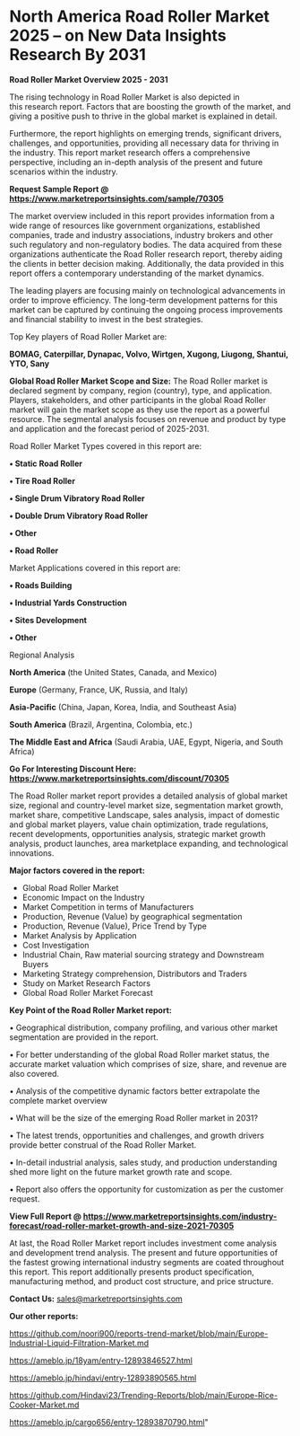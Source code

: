 # North America Road Roller Market 2025 – on New Data Insights Research By 2031

<Strong> Road Roller Market Overview 2025 - 2031</strong>

The rising technology in Road Roller Market is also depicted in this research report. Factors that are boosting the growth of the market, and giving a positive push to thrive in the global market is explained in detail.

Furthermore, the report highlights on emerging trends, significant drivers, challenges, and opportunities, providing all necessary data for thriving in the industry. This report market research offers a comprehensive perspective, including an in-depth analysis of the present and future scenarios within the industry.

<strong>Request Sample Report @ <a href=https://www.marketreportsinsights.com/sample/70305>https://www.marketreportsinsights.com/sample/70305</a></strong>

The market overview included in this report provides information from a wide range of resources like government organizations, established companies, trade and industry associations, industry brokers and other such regulatory and non-regulatory bodies. The data acquired from these organizations authenticate the Road Roller research report, thereby aiding the clients in better decision making. Additionally, the data provided in this report offers a contemporary understanding of the market dynamics.

The leading players are focusing mainly on technological advancements in order to improve efficiency. The long-term development patterns for this market can be captured by continuing the ongoing process improvements and financial stability to invest in the best strategies.

Top Key players of Road Roller Market are:

<strong>BOMAG, Caterpillar, Dynapac, Volvo, Wirtgen, Xugong, Liugong, Shantui, YTO, Sany</strong>

<strong><b>Global Road Roller Market Scope and Size:</b></strong>
The Road Roller market is declared segment by company, region (country), type, and application. Players, stakeholders, and other participants in the global Road Roller market will gain the market scope as they use the report as a powerful resource. The segmental analysis focuses on revenue and product by type and application and the forecast period of 2025-2031.

Road Roller Market Types covered in this report are:

<strong>• Static Road Roller

• Tire Road Roller

• Single Drum Vibratory Road Roller

• Double Drum Vibratory Road Roller

• Other

• Road Roller</strong>

Market Applications covered in this report are:

<strong>• Roads Building

• Industrial Yards Construction

• Sites Development

• Other</strong> 

Regional Analysis

<strong>North America</strong> (the United States, Canada, and Mexico)

<strong>Europe</strong> (Germany, France, UK, Russia, and Italy)

<strong>Asia-Pacific</strong> (China, Japan, Korea, India, and Southeast Asia)

<strong>South America</strong> (Brazil, Argentina, Colombia, etc.)

<strong>The Middle East and Africa</strong> (Saudi Arabia, UAE, Egypt, Nigeria, and South Africa)

<strong>Go For Interesting Discount Here: <a href=https://www.marketreportsinsights.com/discount/70305>https://www.marketreportsinsights.com/discount/70305</a></strong>

The Road Roller market report provides a detailed analysis of global market size, regional and country-level market size, segmentation market growth, market share, competitive Landscape, sales analysis, impact of domestic and global market players, value chain optimization, trade regulations, recent developments, opportunities analysis, strategic market growth analysis, product launches, area marketplace expanding, and technological innovations.

<strong><b>Major factors covered in the report:</b></strong>
<ul>
  <li>Global Road Roller Market </li>
  <li>Economic Impact on the Industry</li>
  <li>Market Competition in terms of Manufacturers</li>
  <li>Production, Revenue (Value) by geographical segmentation</li>
  <li>Production, Revenue (Value), Price Trend by Type</li>
  <li>Market Analysis by Application</li>
  <li>Cost Investigation</li>
  <li>Industrial Chain, Raw material sourcing strategy and Downstream Buyers</li>
  <li>Marketing Strategy comprehension, Distributors and Traders</li>
  <li>Study on Market Research Factors</li>
  <li>Global Road Roller Market Forecast</li>
</ul>

<strong><b>Key Point of the Road Roller Market report:</b></strong>

• Geographical distribution, company profiling, and various other market segmentation are provided in the report.

• For better understanding of the global Road Roller market status, the accurate market valuation which comprises of size, share, and revenue are also covered.

• Analysis of the competitive dynamic factors better extrapolate the complete market overview

• What will be the size of the emerging Road Roller market in 2031?

• The latest trends, opportunities and challenges, and growth drivers provide better construal of the Road Roller Market.

• In-detail industrial analysis, sales study, and production understanding shed more light on the future market growth rate and scope.

• Report also offers the opportunity for customization as per the customer request.

<strong><b>View Full Report @ <a href=https://www.marketreportsinsights.com/industry-forecast/road-roller-market-growth-and-size-2021-70305>https://www.marketreportsinsights.com/industry-forecast/road-roller-market-growth-and-size-2021-70305</a></b></strong>


At last, the Road Roller Market report includes investment come analysis and development trend analysis. The present and future opportunities of the fastest growing international industry segments are coated throughout this report. This report additionally presents product specification, manufacturing method, and product cost structure, and price structure.

<strong>Contact Us:</strong>
sales@marketreportsinsights.com

<strong>Our other reports:</strong>

<a href=https://github.com/noori900/reports-trend-market/blob/main/Europe-Industrial-Liquid-Filtration-Market.md>https://github.com/noori900/reports-trend-market/blob/main/Europe-Industrial-Liquid-Filtration-Market.md</a>

<a href=https://ameblo.jp/18yam/entry-12893846527.html>https://ameblo.jp/18yam/entry-12893846527.html</a>

<a href=https://ameblo.jp/hindavi/entry-12893890565.html>https://ameblo.jp/hindavi/entry-12893890565.html</a>

<a href=https://github.com/Hindavi23/Trending-Reports/blob/main/Europe-Rice-Cooker-Market.md>https://github.com/Hindavi23/Trending-Reports/blob/main/Europe-Rice-Cooker-Market.md</a>

<a href=https://ameblo.jp/cargo656/entry-12893870790.html>https://ameblo.jp/cargo656/entry-12893870790.html</a>"
